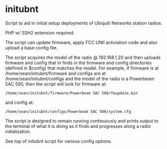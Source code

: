 # initubnt
Script to aid in initial setup deployments of Ubiquiti Networks station radios.

PHP w/ SSH2 extension required.

The script can update firmware, apply FCC UNII activiation code and also upload a base config file.

The script acquires the model of the radio @ 192.168.1.20 and then uploads firmware and config that in finds
in the firmware and config directories (defined in $config) that matches the model.  For example, if firmware
is at /home/sean/initubnt/firmware and configs are at /home/sean/initubnt/configs and the model of the radio
is a Powerbeam 5AC 500, then the script will look for firmware at:
    
    /home/sean/initubnt/firmware/Powerbeam 5AC 500/fwupdate.bin

and config at:

    /home/sean/initubnt/configs/Powerbeam 5AC 500/system.cfg

The script is designed to remain running continuously and prints output to the terminal of what it is doing
as it finds and progresses along a radio initialization.

See top of initubnt script for various config options.

